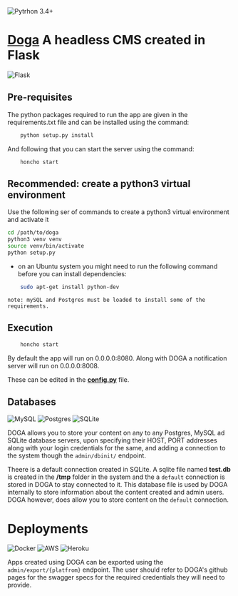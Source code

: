﻿<img alt="Pytrhon 3.4+" src="https://img.shields.io/badge/Python-3.4%2B-blue"/>

# [Doga](https://plotlabs.github.io/doga/) A headless CMS created in Flask

<img alt="Flask" src="https://img.shields.io/badge/flask%20-%23000.svg?&style=for-the-badge&logo=flask&logoColor=white"/>

## Pre-requisites

The python packages required to run the app are given in the requirements.txt
file and can be installed using the command:

```bash
    python setup.py install
```

And following that you can start the server using the command:

```
    honcho start
```

## Recommended: create a python3 virtual environment

Use the following ser of commands to create a python3 virtual environment and
activate it

```bash
cd /path/to/doga
python3 venv venv
source venv/bin/activate
python setup.py
```

- on an Ubuntu system you might need to run the following command before you
  can install dependencies:

```bash
	sudo apt-get install python-dev
```

`note: mySQL and Postgres must be loaded to install some of the requirements.`

## Execution

```bash
    honcho start
```

By default the app will run on 0.0.0.0:8080.
Along with DOGA a notification server will run on 0.0.0.0:8008.

These can be edited in the **[config.py](config.py)** file.

## Databases

<img alt="MySQL" src="https://img.shields.io/badge/mysql-%2300f.svg?&style=for-the-badge&logo=mysql&logoColor=white"/>
<img alt="Postgres" src ="https://img.shields.io/badge/postgres-%23316192.svg?&style=for-the-badge&logo=postgresql&logoColor=white"/>
<img alt="SQLite" src ="https://img.shields.io/badge/sqlite-%2307405e.svg?&style=for-the-badge&logo=sqlite&logoColor=white"/>

DOGA allows you to store your content on any to any Postgres, MySQL ad SQLite
database servers, upon specifying their HOST, PORT addresses along with your
login credentials for the same, and adding a connection to the system though
the `admin/dbinit/` endpoint.

Theere is a default connection created in SQLite. A sqlite file named
**test.db** is created in the **/tmp** folder in the system and the a `default`
connection is stored in DOGA to stay connected to it. This database file is
used by DOGA internally to store information about the content created and
admin users. DOGA however, does allow you to store content on the `default`
connection.

# Deployments

<img alt="Docker" src="https://img.shields.io/badge/docker%20-%230db7ed.svg?&style=for-the-badge&logo=docker&logoColor=white"/>
<img alt="AWS" src="https://img.shields.io/badge/AWS%20-%23FF9900.svg?&style=for-the-badge&logo=amazon-aws&logoColor=white"/>
<img alt="Heroku" src="https://img.shields.io/badge/heroku%20-%23430098.svg?&style=for-the-badge&logo=heroku&logoColor=white"/>

Apps created using DOGA can be exported using the `admin/export/{platfrom}`
endpoint. The user should refer to DOGA's github pages for the swagger specs
for the required credentials they will need to provide.
